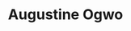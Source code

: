 ---
title:      Augustine Ogwo
username:   augustine
position:   Experience Team Member
permalink:  /augustine
image:      /uploads/people/austines-pix.jpg
twitter:    augustine
blurb:      helping you invest in your finances
layout:     author
background: light
---